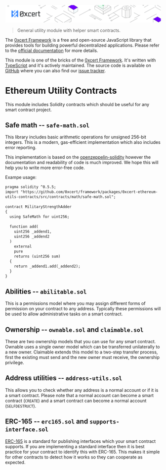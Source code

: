 <img src="https://github.com/0xcert/framework/raw/master/assets/cover-sub.png" />

> General utility module with helper smart contracts.

The [0xcert Framework](https://docs.0xcert.org) is a free and open-source JavaScript library that provides tools for building powerful decentralized applications. Please refer to the [official documentation](https://docs.0xcert.org) for more details.

This module is one of the bricks of the [0xcert Framework](https://docs.0xcert.org). It's written with [TypeScript](https://www.typescriptlang.org) and it's actively maintained. The source code is available on [GitHub](https://github.com/0xcert/framework) where you can also find our [issue tracker](https://github.com/0xcert/framework/issues).

# Ethereum Utility Contracts

This module includes Solidity contracts which should be useful for any smart contract project.

## Safe math -- `safe-math.sol`

This library includes basic arithmetic operations for unsigned 256-bit integers. This is a modern, gas-efficient implementation which also includes error reporting.

This implementation is based on the [openzeppelin-solidity](https://github.com/OpenZeppelin/openzeppelin-solidity/blob/master/contracts/math/SafeMath.sol) however the documentation and readability of code is much improved. We hope this will help you to write more error-free code.

Exampe usage:

```solidity
pragma solidity ^0.5.5;
import "https://github.com/0xcert/framework/packages/0xcert-ethereum-utils-contracts/src/contracts/math/safe-math.sol";

contract MilitaryStrengthAdder
{
  using SafeMath for uint256;
    
  function add(
    uint256 _addend1,
    uint256 _addend2
  )
    external
    pure
    returns (uint256 sum)
  {
    return _addend1.add(_addend2);
  }
}
```

## Abilities -- `abilitable.sol`

This is a permissions model where you may assign different forms of permission on your contract to any address. Typically these permissions will be used to allow administrative tasks on a smart contract.

## Ownership -- `ownable.sol` and `claimable.sol`

These are two ownership models that you can use for any smart contract. Ownable uses a single owner model which can be transferred unilaterally to a new owner. Claimable extends this model to a two-step transfer process, first the existing must send and the new owner must receive, the ownership privilege.

## Address utilities -- `address-utils.sol`

This allows you to check whether any address is a normal account or if it is a smart contract. Please note that a normal account can become a smart contract (`CREATE`) and a smart contract can become a normal account (`SELFDESTRUCT`).

## ERC-165 -- `erc165.sol` and `supports-interface.sol`

[ERC-165](https://eips.ethereum.org/EIPS/eip-165) is a standard for publishing interfaces which your smart contract supports. If you are implementing a standard interface then it is best practice for your contract to identify this with ERC-165. This makes it simple for other contracts to detect how it works so they can cooperate as expected.